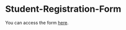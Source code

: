 # Student-Registration-Form
You can access the form [here](https://anjalisingh00.github.io/Student-Registration-Form/registration_form/test.html).
